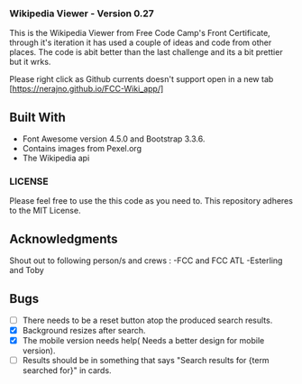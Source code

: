 ### Wikipedia Viewer  - Version 0.27
This is the Wikipedia Viewer  from Free Code Camp's Front Certificate, through it's iteration it has used a couple of ideas and code from other places. The code is abit better than the last challenge and its a bit prettier but it wrks.  

Please right click as Github currents doesn't support open in a new tab
[https://nerajno.github.io/FCC-Wiki_app/]

## Built With
- Font Awesome version 4.5.0 and Bootstrap 3.3.6.
- Contains images from Pexel.org
- The Wikipedia api

### LICENSE
Please feel free to use the this code as you need to.
This repository adheres to the MIT License.

## Acknowledgments
Shout out to following person/s and crews :
-FCC and FCC ATL
-Esterling and Toby

## Bugs

- [ ] There needs to be a reset button atop the produced search results.
- [x] Background resizes after search.
- [x] The mobile version needs help( Needs a better design for mobile version).
- [ ] Results should be in something that says "Search results for {term searched for}" in cards.
